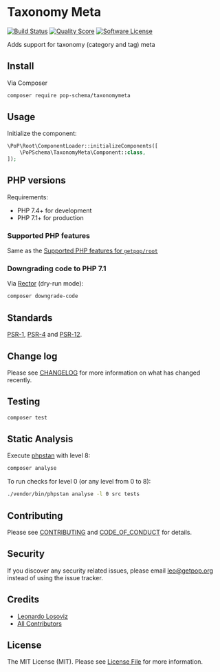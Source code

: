 # Taxonomy Meta

[![Build Status][ico-travis]][link-travis]
[![Quality Score][ico-code-quality]][link-code-quality]
[![Software License][ico-license]](LICENSE.md)

<!--
[![Latest Version on Packagist][ico-version]][link-packagist]
[![Coverage Status][ico-scrutinizer]][link-scrutinizer]
[![Total Downloads][ico-downloads]][link-downloads]
-->

Adds support for taxonomy (category and tag) meta

## Install

Via Composer

``` bash
composer require pop-schema/taxonomymeta
```

## Usage

Initialize the component:

``` php
\PoP\Root\ComponentLoader::initializeComponents([
    \PoPSchema\TaxonomyMeta\Component::class,
]);
```

## PHP versions

Requirements:

- PHP 7.4+ for development
- PHP 7.1+ for production

### Supported PHP features

Same as the [Supported PHP features for `getpop/root`](https://github.com/getpop/root/#supported-php-features)

### Downgrading code to PHP 7.1

Via [Rector](https://github.com/rectorphp/rector) (dry-run mode):

```bash
composer downgrade-code
```

## Standards

[PSR-1](https://www.php-fig.org/psr/psr-1), [PSR-4](https://www.php-fig.org/psr/psr-4) and [PSR-12](https://www.php-fig.org/psr/psr-12).

## Change log

Please see [CHANGELOG](CHANGELOG.md) for more information on what has changed recently.

## Testing

``` bash
composer test
```

## Static Analysis

Execute [phpstan](https://github.com/phpstan/phpstan) with level 8:

``` bash
composer analyse
```

To run checks for level 0 (or any level from 0 to 8):

``` bash
./vendor/bin/phpstan analyse -l 0 src tests
```

## Contributing

Please see [CONTRIBUTING](CONTRIBUTING.md) and [CODE_OF_CONDUCT](CODE_OF_CONDUCT.md) for details.

## Security

If you discover any security related issues, please email leo@getpop.org instead of using the issue tracker.

## Credits

- [Leonardo Losoviz][link-author]
- [All Contributors][link-contributors]

## License

The MIT License (MIT). Please see [License File](LICENSE.md) for more information.

[ico-version]: https://img.shields.io/packagist/v/pop-schema/taxonomymeta.svg?style=flat-square
[ico-license]: https://img.shields.io/badge/license-MIT-brightgreen.svg?style=flat-square
[ico-travis]: https://img.shields.io/travis/pop-schema/taxonomymeta/master.svg?style=flat-square
[ico-scrutinizer]: https://img.shields.io/scrutinizer/coverage/g/pop-schema/taxonomymeta.svg?style=flat-square
[ico-code-quality]: https://img.shields.io/scrutinizer/g/pop-schema/taxonomymeta.svg?style=flat-square
[ico-downloads]: https://img.shields.io/packagist/dt/pop-schema/taxonomymeta.svg?style=flat-square

[link-packagist]: https://packagist.org/packages/pop-schema/taxonomymeta
[link-travis]: https://travis-ci.org/pop-schema/taxonomymeta
[link-scrutinizer]: https://scrutinizer-ci.com/g/pop-schema/taxonomymeta/code-structure
[link-code-quality]: https://scrutinizer-ci.com/g/pop-schema/taxonomymeta
[link-downloads]: https://packagist.org/packages/pop-schema/taxonomymeta
[link-author]: https://github.com/leoloso
[link-contributors]: ../../../../../../contributors
